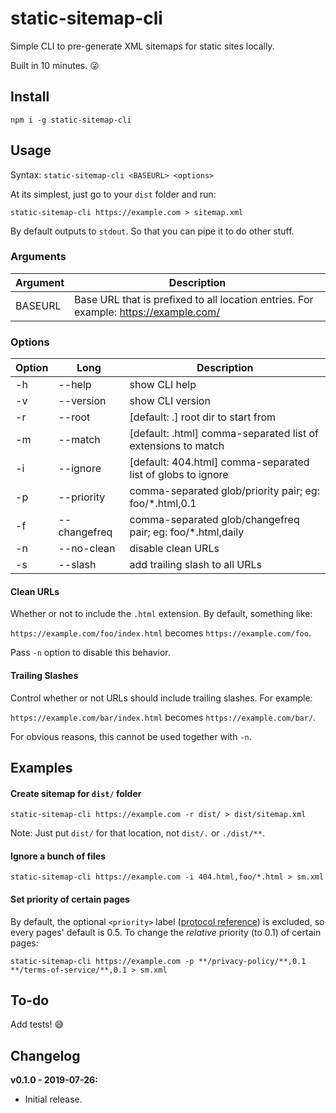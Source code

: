 # static-sitemap-cli

Simple CLI to pre-generate XML sitemaps for static sites locally.

Built in 10 minutes. :stuck_out_tongue_winking_eye:


## Install

```
npm i -g static-sitemap-cli
```


## Usage

Syntax: `static-sitemap-cli <BASEURL> <options>`

At its simplest, just go to your `dist` folder and run:

```
static-sitemap-cli https://example.com > sitemap.xml
```

By default outputs to `stdout`. So that you can pipe it to do other stuff.


### Arguments

| Argument | Description |
|----------|-------------|
| BASEURL  | Base URL that is prefixed to all location entries. For example: https://example.com/ |


### Options

| Option | Long         | Description                                                     |
|--------|--------------|-----------------------------------------------------------------|
| -h     | --help       | show CLI help                                                   |
| -v     | --version    | show CLI version                                                |
| -r     | --root       | [default: .] root dir to start from                             |
| -m     | --match      | [default: .html] comma-separated list of extensions to match    |
| -i     | --ignore     | [default: 404.html] comma-separated list of globs to ignore     |
| -p     | --priority   | comma-separated glob/priority pair; eg: foo/*.html,0.1          |
| -f     | --changefreq | comma-separated glob/changefreq pair; eg: foo/*.html,daily      |
| -n     | --no-clean   | disable clean URLs                                              |
| -s     | --slash      | add trailing slash to all URLs                                  |

#### Clean URLs

Whether or not to include the `.html` extension. By default, something like:

`https://example.com/foo/index.html` becomes `https://example.com/foo`.

Pass `-n` option to disable this behavior.

#### Trailing Slashes

Control whether or not URLs should include trailing slashes. For example:

`https://example.com/bar/index.html` becomes `https://example.com/bar/`.

For obvious reasons, this cannot be used together with `-n`.


## Examples

#### Create sitemap for `dist/` folder

```
static-sitemap-cli https://example.com -r dist/ > dist/sitemap.xml
```

Note: Just put `dist/` for that location, not `dist/.` or `./dist/**`.

#### Ignore a bunch of files

```
static-sitemap-cli https://example.com -i 404.html,foo/*.html > sm.xml
```

#### Set priority of certain pages

By default, the optional `<priority>` label ([protocol reference](https://www.sitemaps.org/protocol.html)) is excluded,
so every pages' default is 0.5. To change the *relative* priority (to 0.1) of certain pages:

```
static-sitemap-cli https://example.com -p **/privacy-policy/**,0.1 **/terms-of-service/**,0.1 > sm.xml
```


## To-do

Add tests! :sweat_smile:


## Changelog

**v0.1.0 - 2019-07-26:**
* Initial release.




